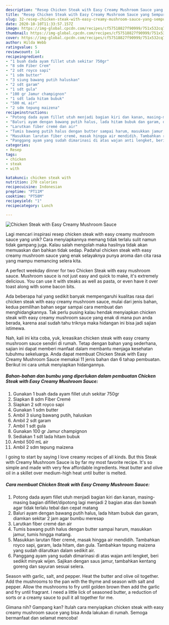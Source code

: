```yaml
---
description: "Resep Chicken Steak with Easy Creamy Mushroom Sauce yang Sempurna"
title: "Resep Chicken Steak with Easy Creamy Mushroom Sauce yang Sempurna"
slug: 32-resep-chicken-steak-with-easy-creamy-mushroom-sauce-yang-sempurna
date: 2020-10-10T11:33:57.157Z
image: https://img-global.cpcdn.com/recipes/cf57518827f90999/751x532cq70/chicken-steak-with-easy-creamy-mushroom-sauce-foto-resep-utama.jpg
thumbnail: https://img-global.cpcdn.com/recipes/cf57518827f90999/751x532cq70/chicken-steak-with-easy-creamy-mushroom-sauce-foto-resep-utama.jpg
cover: https://img-global.cpcdn.com/recipes/cf57518827f90999/751x532cq70/chicken-steak-with-easy-creamy-mushroom-sauce-foto-resep-utama.jpg
author: Hilda Webb
ratingvalue: 5
reviewcount: 14
recipeingredient:
- "1 buah dada ayam fillet utuh sekitar 750gr"
- "8 sdm Fiber Crem"
- "2 sdt royco sapi"
- "1 sdm butter"
- "3 siung bawang putih haluskan"
- "2 sdt garam"
- "1 sdt gula"
- "100 gr Jamur champignon"
- "1 sdt lada hitam bubuk"
- "500 mL air"
- "2 sdm tepung maizena"
recipeinstructions:
- "Potong dada ayam fillet utuh menjadi bagian kiri dan kanan, masing-masing bagian difillet/dipotong lagi menjadi 2 bagian atas dan bawah agar tidak terlalu tebal dan cepat matang"
- "Baluri ayam dengan bawang putih halus, lada hitam bubuk dan garam, diamkan sekitar 2 jam agar bumbu meresap"
- "Larutkan fiber cremé dan air"
- "Tumis bawang putih halus dengan butter sampai harum, masukkan jamur, tumis hingga matang."
- "Masukkan larutan fiber cremé, masak hingga air mendidih. Tambahkan royco sapi, garam, lada hitam, dan gula. Tambahkan tepung maizena yang sudah dilarutkan dalam sedikit air."
- "Panggang ayam yang sudah dimarinasi di atas wajan anti lengket, beri sedikit minyak wijen. Sajikan dengan saus jamur, tambahkan kentang goreng dan sayuran sesuai selera."
categories:
- Resep
tags:
- chicken
- steak
- with

katakunci: chicken steak with 
nutrition: 270 calories
recipecuisine: Indonesian
preptime: "PT11M"
cooktime: "PT58M"
recipeyield: "1"
recipecategory: Lunch

---
```



![Chicken Steak with Easy Creamy Mushroom Sauce](https://img-global.cpcdn.com/recipes/cf57518827f90999/751x532cq70/chicken-steak-with-easy-creamy-mushroom-sauce-foto-resep-utama.jpg)

Lagi mencari inspirasi resep chicken steak with easy creamy mushroom sauce yang unik? Cara menyiapkannya memang tidak terlalu sulit namun tidak gampang juga. Kalau salah mengolah maka hasilnya tidak akan memuaskan dan bahkan tidak sedap. Padahal chicken steak with easy creamy mushroom sauce yang enak selayaknya punya aroma dan cita rasa yang mampu memancing selera kita.

A perfect weekday dinner for two Chicken Steak with easy mushroom sauce. Mushroom sauce is not just easy and quick to make, it&#39;s extremely delicious. You can use it with steaks as well as pasta, or even have it over toast along with some bacon bits.

Ada beberapa hal yang sedikit banyak mempengaruhi kualitas rasa dari chicken steak with easy creamy mushroom sauce, mulai dari jenis bahan, kedua pemilihan bahan segar sampai cara membuat dan menghidangkannya. Tak perlu pusing kalau hendak menyiapkan chicken steak with easy creamy mushroom sauce yang enak di mana pun anda berada, karena asal sudah tahu triknya maka hidangan ini bisa jadi sajian istimewa.


Nah, kali ini kita coba, yuk, kreasikan chicken steak with easy creamy mushroom sauce sendiri di rumah. Tetap dengan bahan yang sederhana, sajian ini dapat memberi manfaat dalam membantu menjaga kesehatan tubuhmu sekeluarga. Anda dapat membuat Chicken Steak with Easy Creamy Mushroom Sauce memakai 11 jenis bahan dan 6 tahap pembuatan. Berikut ini cara untuk menyiapkan hidangannya.

<!--inarticleads1-->

##### Bahan-bahan dan bumbu yang diperlukan dalam pembuatan Chicken Steak with Easy Creamy Mushroom Sauce:

1. Gunakan 1 buah dada ayam fillet utuh sekitar 750gr
1. Siapkan 8 sdm Fiber Cremé
1. Siapkan 2 sdt royco sapi
1. Gunakan 1 sdm butter
1. Ambil 3 siung bawang putih, haluskan
1. Ambil 2 sdt garam
1. Ambil 1 sdt gula
1. Gunakan 100 gr Jamur champignon
1. Sediakan 1 sdt lada hitam bubuk
1. Ambil 500 mL air
1. Ambil 2 sdm tepung maizena


I going to start by saying I love creamy recipes of all kinds. But this Steak with Creamy Mushroom Sauce is by far my most favorite recipe. It&#39;s so simple and made with very few affordable ingredients. Heat butter and olive oil in a skillet over medium-high heat until butter is melted. 

<!--inarticleads2-->

##### Cara membuat Chicken Steak with Easy Creamy Mushroom Sauce:

1. Potong dada ayam fillet utuh menjadi bagian kiri dan kanan, masing-masing bagian difillet/dipotong lagi menjadi 2 bagian atas dan bawah agar tidak terlalu tebal dan cepat matang
1. Baluri ayam dengan bawang putih halus, lada hitam bubuk dan garam, diamkan sekitar 2 jam agar bumbu meresap
1. Larutkan fiber cremé dan air
1. Tumis bawang putih halus dengan butter sampai harum, masukkan jamur, tumis hingga matang.
1. Masukkan larutan fiber cremé, masak hingga air mendidih. Tambahkan royco sapi, garam, lada hitam, dan gula. Tambahkan tepung maizena yang sudah dilarutkan dalam sedikit air.
1. Panggang ayam yang sudah dimarinasi di atas wajan anti lengket, beri sedikit minyak wijen. Sajikan dengan saus jamur, tambahkan kentang goreng dan sayuran sesuai selera.


Season with garlic, salt, and pepper. Heat the butter and olive oil together. Add the mushrooms to the pan with the thyme and season with salt and pepper. Allow the mushrooms to fry until golden brown then add the garlic and fry until fragrant. I need a little lick of seasoned butter, a reduction of sorts or a creamy sauce to pull it all together for me. 

Gimana nih? Gampang kan? Itulah cara menyiapkan chicken steak with easy creamy mushroom sauce yang bisa Anda lakukan di rumah. Semoga bermanfaat dan selamat mencoba!
